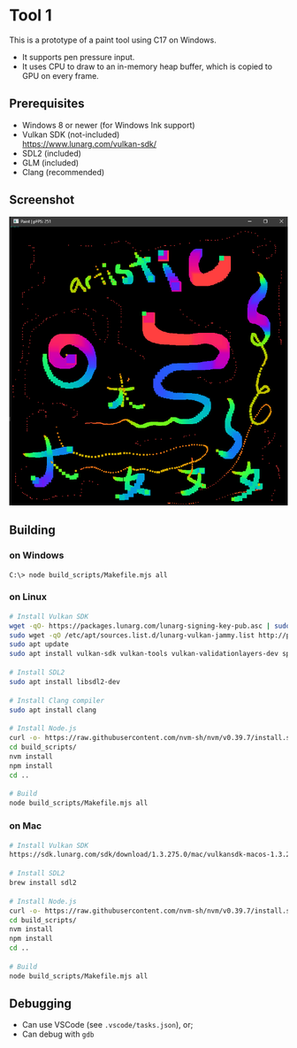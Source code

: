 # Tool 1

This is a prototype of a paint tool using C17 on Windows. 
- It supports pen pressure input.
- It uses CPU to draw to an in-memory heap buffer, which is copied to GPU on every frame.

## Prerequisites
- Windows 8 or newer (for Windows Ink support)
- Vulkan SDK (not-included)  
  https://www.lunarg.com/vulkan-sdk/
- SDL2 (included)
- GLM (included)
- Clang (recommended)

## Screenshot
![screenshot](docs/imgs/screenshot.png)

## Building

### on Windows
   ```
   C:\> node build_scripts/Makefile.mjs all
   ```

### on Linux
```bash
# Install Vulkan SDK
wget -qO- https://packages.lunarg.com/lunarg-signing-key-pub.asc | sudo tee /etc/apt/trusted.gpg.d/lunarg.asc
sudo wget -qO /etc/apt/sources.list.d/lunarg-vulkan-jammy.list http://packages.lunarg.com/vulkan/lunarg-vulkan-jammy.list
sudo apt update
sudo apt install vulkan-sdk vulkan-tools vulkan-validationlayers-dev spirv-tools

# Install SDL2
sudo apt install libsdl2-dev

# Install Clang compiler
sudo apt install clang

# Install Node.js
curl -o- https://raw.githubusercontent.com/nvm-sh/nvm/v0.39.7/install.sh | bash
cd build_scripts/
nvm install
npm install
cd ..

# Build
node build_scripts/Makefile.mjs all
```

### on Mac
```bash
# Install Vulkan SDK
https://sdk.lunarg.com/sdk/download/1.3.275.0/mac/vulkansdk-macos-1.3.275.0.dmg

# Install SDL2
brew install sdl2

# Install Node.js
curl -o- https://raw.githubusercontent.com/nvm-sh/nvm/v0.39.7/install.sh | bash
cd build_scripts/
nvm install
npm install
cd ..

# Build
node build_scripts/Makefile.mjs all
```

## Debugging
- Can use VSCode (see `.vscode/tasks.json`), or;
- Can debug with `gdb`
